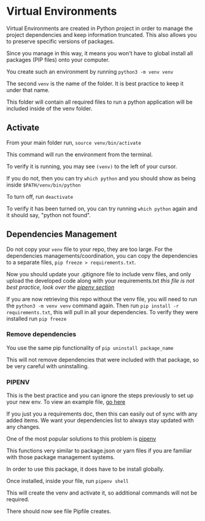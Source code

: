 # Virtual Environments

Virtual Environments are created in Python project in order to manage the project dependencies and keep information truncated. This also allows you to preserve specific versions of packages.

Since you manage in this way, it means you won't have to global install all packages (PIP files) onto your computer.

You create such an environment by running  `python3 -m venv venv`

The second `venv` is the name of the folder. It is best practice to keep it under that name.

This folder will contain all required files to run a python application will be included inside of the venv folder.

## Activate

From your main folder run, `source venv/bin/activate`

This command will run the environment from the terminal. 

To verify it is running, you may see `(venv)` to the left of your cursor.

If you do not, then you can try `which python` and you should show as being inside `$PATH/venv/bin/python`

To turn off, run `deactivate`

To verify it has been turned on, you can try running `which python` again and it should say, "python not found".

## Dependencies Management 

Do not copy your `venv` file to your repo, they are too large. For the dependencies managements/coordination, you can copy the dependencies to a separate files, `pip freeze > requirements.txt`. 

Now you should update your .gitignore file to include venv files, and only upload the developed code along with your requirements.txt *this file is not best practice, look over the [pipenv section](./VirtualEnv.md/#pipenv)*

If you are now retrieving this repo without the venv file, you will need to run the `python3 -m venv venv` command again. Then run `pip install -r requirements.txt`, this will pull in all your dependencies. To verify they were installed run `pip freeze`

### Remove dependencies

You use the same pip functionality of `pip uninstall package_name`

This will not remove dependencies that were included with that package, so be very careful with uninstalling.

### PIPENV

This is the best practice and you can ignore the steps previously to set up your new env. To view an example file, [go here](../pipenv_project/)

If you just you a requirements doc, then this can easily out of sync with any added items. We want your dependencies list to always stay updated with any changes.

One of the most popular solutions to this problem is [pipenv](https://pypi.org/project/pipenv/)

This functions very similar to package.json or yarn files if you are familiar with those package management systems.

In order to use this package, it does have to be install globally.

Once installed, inside your file, run `pipenv shell`

This will create the venv and activate it, so additional commands will not be required.

There should now see file Pipfile creates.


